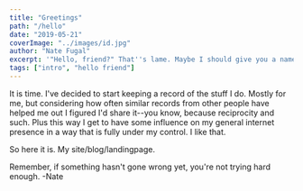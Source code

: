 ```yaml
---
title: "Greetings"
path: "/hello"
date: "2019-05-21"
coverImage: "../images/id.jpg"
author: "Nate Fugal"
excerpt: '"Hello, friend?" That''s lame. Maybe I should give you a name...'
tags: ["intro", "hello friend"]
---
```

It is time. I've decided to start keeping a record of the stuff I do. Mostly for me, but considering how often similar records from other people have helped me out I figured I'd share it--you know, because reciprocity and such. Plus this way I get to have some influence on my general internet presence in a way that is fully under my control. I like that.

So here it is. My site/blog/landingpage.


Remember, if something hasn't gone wrong yet, you're not trying hard enough.
-Nate
